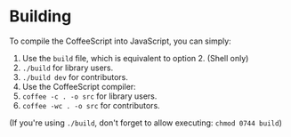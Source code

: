 # Building

To compile the CoffeeScript into JavaScript, you can simply:

 1. Use the `build` file, which is equivalent to option 2. (Shell only)
  1. `./build` for library users.
  2. `./build dev` for contributors.
 2. Use the CoffeeScript compiler:
  1. `coffee -c . -o src` for library users.
  2. `coffee -wc . -o src` for contributors.

(If you're using `./build`, don't forget to allow executing: `chmod 0744 build`)
